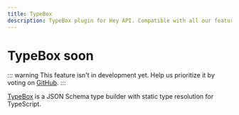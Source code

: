 ```yaml
---
title: TypeBox
description: TypeBox plugin for Hey API. Compatible with all our features.
---
```


# TypeBox <span data-soon>soon</span>

::: warning
This feature isn't in development yet. Help us prioritize it by voting on [GitHub](https://github.com/hey-api/openapi-ts/issues/1475).
:::

[TypeBox](https://github.com/sinclairzx81/typebox) is a JSON Schema type builder with static type resolution for TypeScript.

<!--@include: ../../sponsors.md-->
